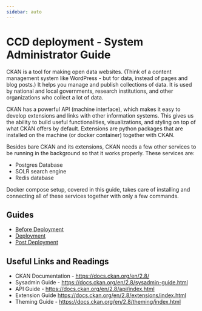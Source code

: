 ```yaml
---
sidebar: auto
---
```


# CCD deployment - System Administrator Guide

CKAN is a tool for making open data websites. (Think of a content management system like WordPress - but for data, instead of pages and blog posts.) It helps you manage and publish collections of data. It is used by national and local governments, research institutions, and other organizations who collect a lot of data.

CKAN has a powerful API (machine interface), which makes it easy to develop extensions and links with other information systems. This gives us the ability to build useful functionalities, visualizations, and styling on top of what CKAN offers by default. Extensions are python packages that are installed on the machine (or docker container) together with CKAN.

Besides bare CKAN and its extensions, CKAN needs a few other services to be running in the background so that it works properly. These services are:

- Postgres Database
- SOLR search engine
- Redis database

Docker compose setup, covered in this guide, takes care of installing and connecting all of these services together with only a few commands.

## Guides

- [Before Deployment](/docs/dms/migration/ccd/before-deployment)
- [Deployment](/docs/dms/migration/ccd/deployment)
- [Post Deployment](/docs/dms/migration/ccd/post-deployment)

## Useful Links and Readings

- CKAN Documentation - https://docs.ckan.org/en/2.8/
- Sysadmin Guide - https://docs.ckan.org/en/2.8/sysadmin-guide.html
- API Guide - https://docs.ckan.org/en/2.8/api/index.html
- Extension Guide https://docs.ckan.org/en/2.8/extensions/index.html
- Theming Guide - https://docs.ckan.org/en/2.8/theming/index.html
